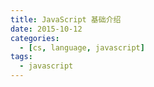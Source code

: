 ```yaml
---
title: JavaScript 基础介绍
date: 2015-10-12
categories:
  - [cs, language, javascript]
tags:
  - javascript
---
```

